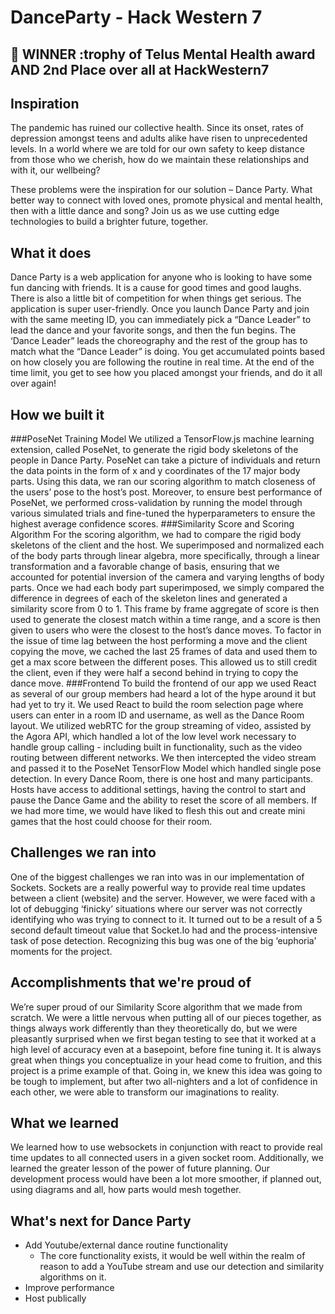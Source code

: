 # DanceParty - Hack Western 7

## :tada: WINNER :trophy of Telus Mental Health award AND 2nd Place over all at HackWestern7

## Inspiration
The pandemic has ruined our collective health. Since its onset, rates of depression amongst teens and adults alike have risen to unprecedented levels. In a world where we are told for our own safety to keep distance from those who we cherish, how do we maintain these relationships and with it, our wellbeing? 

These problems were the inspiration for our solution – Dance Party. What better way to connect with loved ones, promote physical and mental health, then with a little dance and song? Join us as we use cutting edge technologies to build a brighter future, together. 


## What it does

Dance Party is a web application for anyone who is looking to have some fun dancing with friends. It is a cause for good times and good laughs. There is also a little bit of competition for when things get serious. The application is super user-friendly. Once you launch Dance Party and join with the same meeting ID, you can immediately pick a “Dance Leader” to lead the dance and your favorite songs, and then the fun begins. The ‘Dance Leader” leads the choreography and the rest of the group has to match what the “Dance Leader” is doing. You get accumulated points based on how closely you are following the routine in real time. At the end of the time limit, you get to see how you placed amongst your friends, and do it all over again! 

## How we built it

###PoseNet Training Model
We utilized a TensorFlow.js machine learning extension, called PoseNet, to generate the rigid body skeletons of the people in Dance Party. PoseNet can take a picture of individuals and return the data points in the form of x and y coordinates of the 17 major body parts. Using this data, we ran our scoring algorithm to match closeness of the users’ pose to the host’s post. Moreover, to ensure best performance of PoseNet, we performed cross-validation by running the model through various simulated trials and fine-tuned the hyperparameters to ensure the highest average confidence scores.
###Similarity Score and Scoring Algorithm
For the scoring algorithm, we had to compare the rigid body skeletons of the client and the host. We superimposed and normalized each of the body parts through linear algebra, more specifically, through a linear transformation and a favorable change of basis, ensuring that we accounted for potential inversion of the camera and varying lengths of body parts. Once we had each body part superimposed, we simply compared the difference in degrees of each of the skeleton lines and generated a similarity score from 0 to 1. This frame by frame aggregate of score is then used to generate the closest match within a time range, and a score is then given to users who were the closest to the host’s dance moves. To factor in the issue of time lag between the host performing a move and the client copying the move, we cached the last 25 frames of data and used them to get a max score between the different poses. This allowed us to still credit the client, even if they were half a second behind in trying to copy the dance move.
###Frontend
To build the frontend of our app we used React as several of our group members had heard a lot of the hype around it but had yet to try it. We used React to build the room selection page where users can enter in a room ID and username, as well as the Dance Room layout. We utilized webRTC for the group streaming of video, assisted by the Agora API, which handled a lot of the low level work necessary to handle group calling - including built in functionality, such as the video routing between different networks. We then intercepted the video stream and passed it to the PoseNet TensorFlow Model which handled single pose detection. In every Dance Room, there is one host and many participants. Hosts have access to additional settings, having the control to start and pause the Dance Game and the ability to reset the score of all members. If we had more time, we would have liked to flesh this out and create mini games that the host could choose for their room.


## Challenges we ran into
One of the biggest challenges we ran into was in our implementation of Sockets. Sockets are a really powerful way to provide real time updates between a client (website) and the server. However, we were faced with a lot of debugging ‘finicky’ situations where our server was not correctly identifying who was trying to connect to it. It turned out to be a result of a 5 second default timeout value that Socket.Io had and the process-intensive task of pose detection. Recognizing this bug was one of the big ‘euphoria’ moments for the project.  



## Accomplishments that we're proud of
We’re super proud of our Similarity Score algorithm that we made from scratch.  We were a little nervous when putting all of our pieces together, as things always work differently than they theoretically do, but we were pleasantly surprised when we first began testing to see that it worked at a high level of accuracy even at a basepoint, before fine tuning it. It is always great when things you conceptualize in your head come to fruition, and this project is a prime example of that. Going in, we knew this idea was going to be tough to implement, but after two all-nighters and a lot of confidence in each other, we were able to transform our imaginations to reality. 

## What we learned
We learned how to use websockets in conjunction with react to provide real time updates to all connected users in a given socket room. Additionally, we learned the greater lesson of the power of future planning. Our development process would have been a lot more smoother, if planned out, using diagrams and all, how parts would mesh together. 



## What's next for Dance Party
- Add Youtube/external dance routine functionality
  - The core functionality exists, it would be well within the realm of reason to add a YouTube stream and use our detection and similarity algorithms on it. 
- Improve performance
- Host publically
